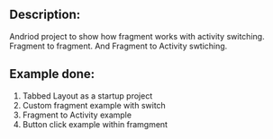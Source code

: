 ## Description:

Andriod project to show how fragment works with activity switching. Fragment to fragment. And Fragment to Activity swtiching. 


## Example done:

1) Tabbed Layout as a startup project
2) Custom fragment example with switch 
3) Fragment to Activity example 
4) Button click example within framgment



